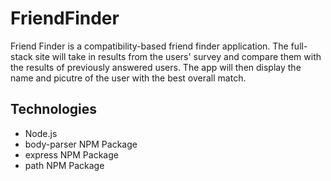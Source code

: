 # FriendFinder
Friend Finder is a compatibility-based friend finder application. The full-stack site will take in results from the users' survey and compare them with the results of previously answered users. The app will then display the name and picutre of the user with the best overall match.

## Technologies
* Node.js
* body-parser NPM Package
* express NPM Package
* path NPM Package
